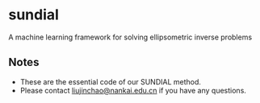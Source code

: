 # sundial
A machine learning framework for solving ellipsometric inverse problems

## Notes
- These are the essential code of our SUNDIAL method. 
- Please contact liujinchao@nankai.edu.cn if you have any questions. 

